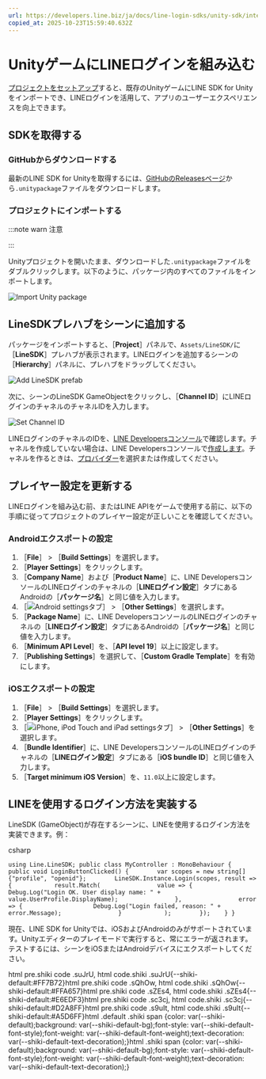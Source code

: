```yaml
---
url: https://developers.line.biz/ja/docs/line-login-sdks/unity-sdk/integrate-line-login/
copied_at: 2025-10-23T15:59:40.632Z
---
```

# UnityゲームにLINEログインを組み込む

[プロジェクトをセットアップ](https://developers.line.biz/ja/docs/line-login-sdks/unity-sdk/project-setup/)すると、既存のUnityゲームにLINE SDK for Unityをインポートでき、LINEログインを活用して、アプリのユーザーエクスペリエンスを向上できます。

## SDKを取得する

### GitHubからダウンロードする

最新のLINE SDK for Unityを取得するには、[GitHubのReleasesページ](https://github.com/line/line-sdk-unity/releases)から`.unitypackage`ファイルをダウンロードします。

### プロジェクトにインポートする

:::note warn
注意

:::

Unityプロジェクトを開いたまま、ダウンロードした`.unitypackage`ファイルをダブルクリックします。以下のように、パッケージ内のすべてのファイルをインポートします。

![Import Unity package](https://developers.line.biz/media/unity-sdk/importing.png)

## LineSDKプレハブをシーンに追加する

パッケージをインポートすると、［**Project**］パネルで、`Assets/LineSDK/`に［**LineSDK**］プレハブが表示されます。LINEログインを追加するシーンの［**Hierarchy**］パネルに、プレハブをドラッグしてください。

![Add LineSDK prefab](https://developers.line.biz/media/unity-sdk/adding-prefab.png)

次に、シーンのLineSDK GameObjectをクリックし、［**Channel ID**］にLINEログインのチャネルのチャネルIDを入力します。

![Set Channel ID](https://developers.line.biz/media/unity-sdk/setting-channel-id.png)

LINEログインのチャネルのIDを、[LINE Developersコンソール](https://developers.line.biz/console/)で確認します。チャネルを作成していない場合は、LINE Developersコンソールで[作成します](https://developers.line.biz/console/register/line-login/channel/)。チャネルを作るときは、[プロバイダー](https://developers.line.biz/ja/glossary/#provider)を選択または作成してください。

## プレイヤー設定を更新する

LINEログインを組み込む前、またはLINE APIをゲームで使用する前に、以下の手順に従ってプロジェクトのプレイヤー設定が正しいことを確認してください。

### Androidエクスポートの設定

1.  ［**File**］ > ［**Build Settings**］を選択します。
2.  ［**Player Settings**］をクリックします。
3.  ［**Company Name**］および［**Product Name**］に、LINE DevelopersコンソールのLINEログインのチャネルの［**LINEログイン設定**］タブにあるAndroidの［**パッケージ名**］と同じ値を入力します。
4.  ［![Android settingsタブ](https://developers.line.biz/media/unity-sdk/android-settings-tab.png)］ > ［**Other Settings**］を選択します。
5.  ［**Package Name**］に、LINE DevelopersコンソールのLINEログインのチャネルの［**LINEログイン設定**］タブにあるAndroidの［**パッケージ名**］と同じ値を入力します。
6.  ［**Minimum API Level**］を、［**API level 19**］以上に設定します。
7.  ［**Publishing Settings**］を選択して、［**Custom Gradle Template**］を有効にします。

### iOSエクスポートの設定

1.  ［**File**］ > ［**Build Settings**］を選択します。
2.  ［**Player Settings**］をクリックします。
3.  ［![iPhone, iPod Touch and iPad settingsタブ](https://developers.line.biz/media/unity-sdk/ios-settings-tab.png)］ > ［**Other Settings**］を選択します。
4.  ［**Bundle Identifier**］に、LINE DevelopersコンソールのLINEログインのチャネルの［**LINEログイン設定**］タブにある［**iOS bundle ID**］と同じ値を入力します。
5.  ［**Target minimum iOS Version**］を、`11.0`以上に設定します。

## LINEを使用するログイン方法を実装する

LineSDK (GameObject)が存在するシーンに、LINEを使用するログイン方法を実装できます。例：

csharp

`using Line.LineSDK; public class MyController : MonoBehaviour {     public void LoginButtonClicked() {        var scopes = new string[] {"profile", "openid"};        LineSDK.Instance.Login(scopes, result => {            result.Match(                value => {                    Debug.Log("Login OK. User display name: " + value.UserProfile.DisplayName);                },                error => {                    Debug.Log("Login failed, reason: " + error.Message);                }            );        });    } }`

現在、LINE SDK for Unityでは、iOSおよびAndroidのみがサポートされています。Unityエディターのプレイモードで実行すると、常にエラーが返されます。テストするには、シーンをiOSまたはAndroidデバイスにエクスポートしてください。

html pre.shiki code .suJrU, html code.shiki .suJrU{--shiki-default:#FF7B72}html pre.shiki code .sQhOw, html code.shiki .sQhOw{--shiki-default:#FFA657}html pre.shiki code .sZEs4, html code.shiki .sZEs4{--shiki-default:#E6EDF3}html pre.shiki code .sc3cj, html code.shiki .sc3cj{--shiki-default:#D2A8FF}html pre.shiki code .s9uIt, html code.shiki .s9uIt{--shiki-default:#A5D6FF}html .default .shiki span {color: var(--shiki-default);background: var(--shiki-default-bg);font-style: var(--shiki-default-font-style);font-weight: var(--shiki-default-font-weight);text-decoration: var(--shiki-default-text-decoration);}html .shiki span {color: var(--shiki-default);background: var(--shiki-default-bg);font-style: var(--shiki-default-font-style);font-weight: var(--shiki-default-font-weight);text-decoration: var(--shiki-default-text-decoration);}